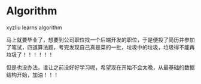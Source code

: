 # Algorithm
xyzliu learns algorithm

马上就要毕业了，想要到公司职位找一个后端开发的职位，于是便投了简历并参加了笔试，四道算法题，考完发现自己真是菜的一批，垃圾中的垃圾，垃圾得不能再垃圾了！！！！！！

但是也没办法，谁让之前没好好学习呢，希望现在开始不会太晚，从最基础的数据结构开始，加油！！！